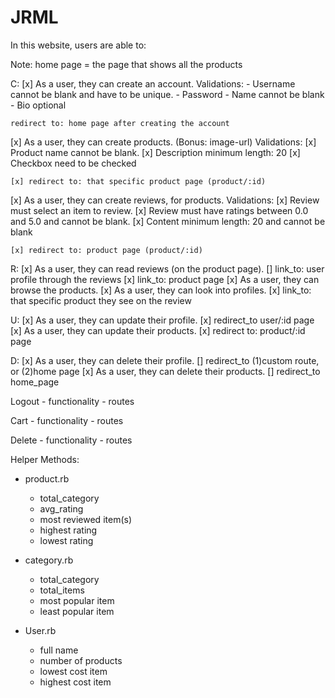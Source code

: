 # JRML

In this website, users are able to:

Note: home page = the page that shows all the products

C:
[x] As a user, they can create an account.
    Validations:
    - Username cannot be blank and have to be unique.
    - Password 
    - Name cannot be blank
    - Bio optional

    redirect to: home page after creating the account

[x] As a user, they can create products. (Bonus: image-url)
    Validations:
    [x] Product name cannot be blank.
    [x] Description minimum length: 20
    [x] Checkbox need to be checked 
    
    [x] redirect to: that specific product page (product/:id)

[x] As a user, they can create reviews, for products.
    Validations:
    [x] Review must select an item to review.
    [x] Review must have ratings between 0.0 and 5.0 and cannot be blank.
    [x] Content minimum length: 20 and cannot be blank

    [x] redirect to: product page (product/:id)

R:
[x] As a user, they can read reviews (on the product page).
    [] link_to: user profile through the reviews
    [x] link_to: product page
[x] As a user, they can browse the products.
[x] As a user, they can look into profiles.
    [x] link_to: that specific product they see on the review

U:
[x] As a user, they can update their profile.
    [x] redirect_to user/:id page
[x] As a user, they can update their products.
    [x] redirect to: product/:id page

D:
[x] As a user, they can delete their profile.
    [] redirect_to (1)custom route, or (2)home page
[x] As a user, they can delete their products.
    [] redirect_to home_page

Logout
    - functionality
    - routes

Cart 
    -  functionality
    - routes

Delete
    - functionality
    - routes

Helper Methods:
- product.rb
    - total_category
    - avg_rating
    - most reviewed item(s)
    - highest rating
    - lowest rating
  
- category.rb
    - total_category
    - total_items
    - most popular item
    - least popular item

- User.rb
    - full name
    - number of products
    - lowest cost item
    - highest cost item
